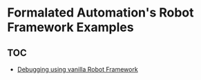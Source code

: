# Formalated Automation's Robot Framework Examples

## TOC

- [Debugging using vanilla Robot Framework](debug-vanilla)